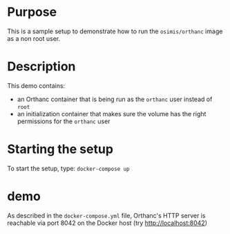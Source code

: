 # Purpose

This is a sample setup to demonstrate how to run the `osimis/orthanc` image as a non root user.

# Description

This demo contains:

- an Orthanc container that is being run as the `orthanc` user instead of `root`
- an initialization container that makes sure the volume has the right permissions for the `orthanc` user

# Starting the setup

To start the setup, type: `docker-compose up`

# demo

As described in the `docker-compose.yml` file, Orthanc's HTTP server is
reachable via port 8042 on the Docker host (try [http://localhost:8042](http://localhost:8042))